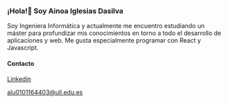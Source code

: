 ### ¡Hola!👋 Soy Ainoa Iglesias Dasilva

Soy Ingeniera Informática y actualmente me encuentro estudiando un máster para profundizar mis conocimientos en torno a todo el desarrollo de aplicaciones y web. Me gusta especialmente programar con React y Javascript.




#### Contacto

[Linkedin](https://www.linkedin.com/in/ainoa-iglesias-dasilva-966bb4227/)

alu0101164403@ull.edu.es
